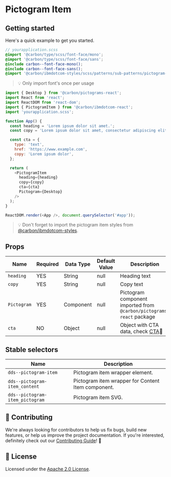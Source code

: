 # Pictogram Item

## Getting started

Here's a quick example to get you started.

```scss
// yourapplication.scss
@import '@carbon/type/scss/font-face/mono';
@import '@carbon/type/scss/font-face/sans';
@include carbon--font-face-mono();
@include carbon--font-face-sans();
@import '@carbon/ibmdotcom-styles/scss/patterns/sub-patterns/pictogram-item';
```

> 💡 Only import font's once per usage

```javascript
import { Desktop } from '@carbon/pictograms-react';
import React from 'react';
import ReactDOM from 'react-dom';
import { PictogramItem } from '@carbon/ibmdotcom-react';
import 'yourapplication.scss';

function App() {
  const heading = 'Lorem ipsum dolor sit amet.';
  const copy = 'Lorem ipsum dolor sit amet, consectetur adipiscing elit.';

  const cta = {
    type: 'text',
    href: 'https://www.example.com',
    copy: 'Lorem ipsum dolor',
  };

  return (
    <PictogramItem
      heading={heading}
      copy={copy}
      cta={cta}
      Pictogram={Desktop}
    />
  );
}

ReactDOM.render(<App />, document.querySelector('#app'));
```

> 💡 Don't forget to import the pictogram item styles from
> [@carbon/ibmdotcom-styles](https://github.com/carbon-design-system/ibm-dotcom-library/blob/master/packages/styles).

## Props

| Name        | Required | Data Type | Default Value | Description                                                                                                                                             |
| ----------- | -------- | --------- | ------------- | ------------------------------------------------------------------------------------------------------------------------------------------------------- |
| `heading`   | YES      | String    | null          | Heading text                                                                                                                                            |
| `copy`      | YES      | String    | null          | Copy text                                                                                                                                               |
| `Pictogram` | YES      | Component | null          | Pictogram component imported from `@carbon/pictograms-react` package                                                                                    |
| `cta`       | NO       | Object    | null          | Object with CTA data, check [CTA](https://github.com/carbon-design-system/ibm-dotcom-library/tree/master/packages/react/src/components/CTA/README.md)👀 |

## Stable selectors

| Name                            | Description                                        |
| ------------------------------- | -------------------------------------------------- |
| `dds--pictogram-item`           | Pictogram item wrapper element.                    |
| `dds--pictogram-item_content`   | Pictogram item wrapper for Content Item component. |
| `dds--pictogram-item_pictogram` | Pictogram item SVG.                                |

## 🙌 Contributing

We're always looking for contributors to help us fix bugs, build new features,
or help us improve the project documentation. If you're interested, definitely
check out our
[Contributing Guide](https://github.com/carbon-design-system/ibm-dotcom-library/blob/master/.github/CONTRIBUTING.md)!
👀

## 📝 License

Licensed under the
[Apache 2.0 License](https://github.com/carbon-design-system/ibm-dotcom-library/blob/master/LICENSE).
